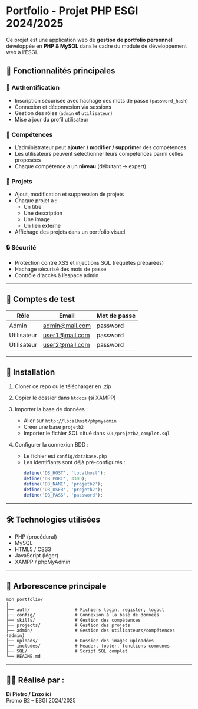 # Portfolio - Projet PHP ESGI 2024/2025

Ce projet est une application web de **gestion de portfolio personnel** développée en **PHP & MySQL** dans le cadre du module de développement web à l'ESGI.

## 🚀 Fonctionnalités principales

### 🔐 Authentification
- Inscription sécurisée avec hachage des mots de passe (`password_hash`)
- Connexion et déconnexion via sessions
- Gestion des rôles (`admin` et `utilisateur`)
- Mise à jour du profil utilisateur

### 🧠 Compétences
- L’administrateur peut **ajouter / modifier / supprimer** des compétences
- Les utilisateurs peuvent sélectionner leurs compétences parmi celles proposées
- Chaque compétence a un **niveau** (débutant → expert)

### 📁 Projets
- Ajout, modification et suppression de projets
- Chaque projet a :
  - Un titre
  - Une description
  - Une image
  - Un lien externe
- Affichage des projets dans un portfolio visuel

### 🔒 Sécurité
- Protection contre XSS et injections SQL (requêtes préparées)
- Hachage sécurisé des mots de passe
- Contrôle d'accès à l’espace admin

---

## 🧪 Comptes de test

| Rôle        | Email              | Mot de passe |
|-------------|--------------------|--------------|
| Admin       | admin@mail.com     | password     |
| Utilisateur | user1@mail.com     | password     |
| Utilisateur | user2@mail.com     | password     |

---

## 💾 Installation

1. Cloner ce repo ou le télécharger en .zip
2. Copier le dossier dans `htdocs` (si XAMPP)
3. Importer la base de données :
   - Aller sur `http://localhost/phpmyadmin`
   - Créer une base `projetb2`
   - Importer le fichier SQL situé dans `SQL/projetb2_complet.sql`

4. Configurer la connexion BDD :
   - Le fichier est `config/database.php`
   - Les identifiants sont déjà pré-configurés :
     ```php
     define('DB_HOST', 'localhost');
     define('DB_PORT', 3306);
     define('DB_NAME', 'projetb2');
     define('DB_USER', 'projetb2');
     define('DB_PASS', 'password');
     ```

---

## 🛠️ Technologies utilisées

- PHP (procédural)
- MySQL
- HTML5 / CSS3
- JavaScript (léger)
- XAMPP / phpMyAdmin

---

## 📁 Arborescence principale

```
mon_portfolio/
│
├── auth/                 # Fichiers login, register, logout
├── config/               # Connexion à la base de données
├── skills/               # Gestion des compétences
├── projects/             # Gestion des projets
├── admin/                # Gestion des utilisateurs/compétences (admin)
├── uploads/              # Dossier des images uploadées
├── includes/             # Header, footer, fonctions communes
├── SQL/                  # Script SQL complet
└── README.md
```

---

## 👨‍🎓 Réalisé par :
**Di Pietro / Enzo ici**  
Promo B2 – ESGI 2024/2025  
